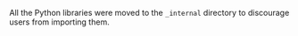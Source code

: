 All the Python libraries were moved to the `_internal` directory to discourage users from importing them.
